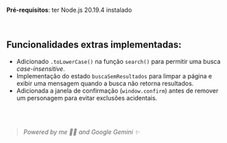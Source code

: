 **Pré-requisitos**: ter Node.js 20.19.4 instalado

<br>

## **Funcionalidades extras implementadas:**

* Adicionado `.toLowerCase()` na função `search()` para permitir uma busca *case-insensitive*.
* Implementação do estado `buscaSemResultados` para limpar a página e exibir uma mensagem quando a busca não retorna resultados.
* Adicionada a janela de confirmação (`window.confirm`) antes de remover um personagem para evitar exclusões acidentais.

 <br>
<br>

> *Powered by me 👨‍💻 and Google Gemini ✨*
